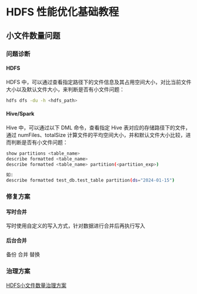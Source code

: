 # HDFS 性能优化基础教程


## 小文件数量问题

### 问题诊断

#### HDFS

HDFS 中，可以通过查看指定路径下的文件信息及其占用空间大小，对比当前文件大小以及默认文件大小，来判断是否有小文件问题：
```bash
hdfs dfs -du -h <hdfs_path>
```

#### Hive/Spark

Hive 中，可以通过以下 DML 命令，查看指定 Hive 表对应的存储路径下的文件，通过 numFiles、totalSize 计算文件的平均空间大小，并和默认文件大小比较，进而判断是否有小文件问题：
```bash
show partitions <table_name>
describe formatted <table_name>
describe formatted <table_name> partition(<partition_exp>)

如:
describe formatted test_db.test_table partition(ds="2024-01-15")
```


### 修复方案


#### 写时合并

写时使用自定义的写入方式，针对数据进行合并后再执行写入
#### 后台合并

备份
合并
替换

### 治理方案

[HDFS小文件数量治理方案](work/component/Big-Data/Apache-Hadoop/Operation/HDFS小文件数量治理方案.md)